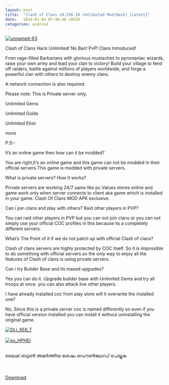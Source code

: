 ```yaml
---
layout: post
title:  "Clash of Clans v9.256.19 (Unlimited Mod/Hack) [Latest]"
date:   2018-01-04 07:48:46 +0530
categories: android
---
```


<a href='https://postimages.org/' target='_blank'><img src='https://s17.postimg.org/7jm3j6t0f/unnamed-63.png' border='0' alt='unnamed-63'/></a>

Clash of Clans Hack Unlimited! No Ban! PvP! Clans Introduced!

From rage-filled Barbarians with glorious mustaches to pyromaniac wizards, raise your own army and lead your clan to victory! Build your village to fend off raiders, battle against millions of players worldwide, and forge a powerful clan with others to destroy enemy clans.

A network connection is also required.

Please note: This is Private server only.

Unlimited Gems

Unlimited Golds

Unlimited Elixir

more

P.S:- 

It’s an online game then how can it be modded?

You are right,It’s an online game and this game can not be modded in their official servers.This game is modded with private servers.

What is private servers? How it works?

Private servers are working 24/7 same like pc.Values stores online and game work only when server connects to client aka game which is installed in your game. Clash Of Clans MOD APK exclusive.

Can i join clans and play with others? Raid other players in PVP?

You can raid other players in PVP but you can not join clans or you can not simply use your official COC profiles in this because its a completely different servers.

What’s The Point of it if we do not patch up with official Clash of clans?

Clash of clans servers are highly protected by COC itself. So it is impossible to do something with official servers.so the only way to enjoy all the features of Clash of clans is using private servers.

Can i try Builder Base and its maxed upgrades?

Yes you can do it. Upgrade builder base with Unlimited Gems and try all troops at once. you can also attack live other players.

I have already installed coc from play store will it overwrite the installed one?

No, Since this is a private server coc is named differently so even if you have official version installed you can install it without uninstalling the original game.

<a href="https://postimages.org/" target="_blank"><img src="https://s17.postimg.org/3n8rne2xr/DLj_XE6_T.jpg" alt="DLj_XE6_T"/></a><br/><br/>
<a href="https://postimages.org/" target="_blank"><img src="https://s17.postimg.org/yhg0l4nzz/es_HPHEr.jpg" alt="es_HPHEr"/></a><br/><br/>

ലൈക് ബട്ടൺ അമർത്തിയ ശേഷം ഡൌൺലോഡ് ചെയ്യുക
<br/><br/>
<br/><br/>
[Download]()
